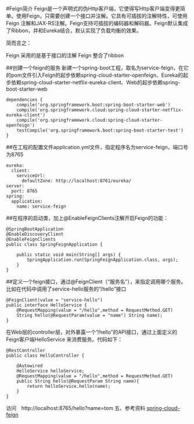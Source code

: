 #Feign简介
Feign是一个声明式的伪Http客户端，它使得写Http客户端变得更简单。使用Feign，只需要创建一个接口并注解。它具有可插拔的注解特性，可使用Feign 注解和JAX-RS注解。Feign支持可插拔的编码器和解码器。Feign默认集成了Ribbon，并和Eureka结合，默认实现了负载均衡的效果。

简而言之：

Feign 采用的是基于接口的注解
Feign 整合了ribbon

##创建一个feign的服务
新建一个spring-boot工程，取名为service-feign，在它的pom文件引入Feign的起步依赖spring-cloud-starter-openfeign、Eureka的起步依赖spring-cloud-starter-netflix-eureka-client、Web的起步依赖spring-boot-starter-web
````
dependencies {
    compile('org.springframework.boot:spring-boot-starter-web')
    compile('org.springframework.cloud:spring-cloud-starter-netflix-eureka-client')
    compile('org.springframework.cloud:spring-cloud-starter-openfeign')
    testCompile('org.springframework.boot:spring-boot-starter-test')
}
````
##在工程的配置文件application.yml文件，指定程序名为service-feign，端口号为8765
````
eureka:
  client:
    serviceUrl:
      defaultZone: http://localhost:8761/eureka/
server:
  port: 8765
spring:
  application:
    name: service-feign
````
##在程序的启动类，加上@EnableFeignClients注解开启Feign的功能：
````
@SpringBootApplication
@EnableDiscoveryClient
@EnableFeignClients
public class SpringFeignApplication {

    public static void main(String[] args) {
        SpringApplication.run(SpringFeignApplication.class, args);
    }
}
````
##定义一个feign接口，通过@FeignClient（“服务名”），来指定调用哪个服务。比如在代码中调用了service-hello服务的“/hello”接口
````
@FeignClient(value = "service-hello")
public interface HelloService {
    @RequestMapping(value = "/hello",method = RequestMethod.GET)
    String hello(@RequestParam(value = "name") String name);
}
````
在Web层的controller层，对外暴露一个”/hello”的API接口，通过上面定义的Feign客户端HelloService 来消费服务。代码如下：
````
@RestController
public class HelloController {

    @Autowired
    HelloService helloService;
    @RequestMapping(value = "/hello",method = RequestMethod.GET)
    public String hello(@RequestParam String name){
        return helloService.hello(name);
    }
}
````
访问　http://localhost:8765/hello?name=tom
五、参考资料
[spring-cloud-feign](http://projects.spring.io/spring-cloud/spring-cloud.html#spring-cloud-feign)

